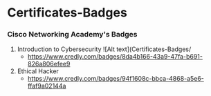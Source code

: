 # Certificates-Badges

### Cisco Networking Academy's Badges
1. Introduction to Cybersecurity
   ![Alt text](Certificates-Badges/
   - https://www.credly.com/badges/8da4b166-43a9-47fa-b691-826a806efee9
3. Ethical Hacker
   - https://www.credly.com/badges/94f1608c-bbca-4868-a5e6-ffaf9a02144a
